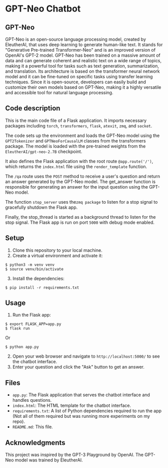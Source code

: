 # GPT-Neo Chatbot
## GPT-Neo
GPT-Neo is an open-source language processing model, created by EleutherAI, that uses deep learning to generate human-like text. It stands for "Generative Pre-trained Transformer-Neo" and is an improved version of OpenAI's GPT-2 model. GPT-Neo has been trained on a massive amount of data and can generate coherent and realistic text on a wide range of topics, making it a powerful tool for tasks such as text generation, summarization, and translation. Its architecture is based on the transformer neural network model and it can be fine-tuned on specific tasks using transfer learning techniques. Since it is open-source, developers can easily build and customize their own models based on GPT-Neo, making it a highly versatile and accessible tool for natural language processing.
## Code description 
This is the main code file of a Flask application. It imports necessary packages including `torch`, `transformers`, `flask`, `atexit`, `zmq`, and `socket`.

The code sets up the environment and loads the GPT-Neo model using the `GPT2Tokenizer` and `GPTNeoForCausalLM` classes from the transformers package. The model is loaded with the pre-trained weights from the `EleutherAI/gpt-neo-2.7B` checkpoint.

It also defines the Flask application with the root route `@app.route('/')`, which returns the `index.html` file using the `render_template` function.

The `/qa` route uses the `POST` method to receive a user's question and return an answer generated by the GPT-Neo model. The get_answer function is responsible for generating an answer for the input question using the GPT-Neo model.

The function `stop_server` uses the`zmq package` to listen for a stop signal to gracefully shutdown the Flask app.

Finally, the stop_thread is started as a background thread to listen for the stop signal. The Flask app is run on port `5000` with debug mode enabled.
## Setup
1. Clone this repository to your local machine.
2. Create a virtual environment and activate it:
```
$ python3 -m venv venv
$ source venv/bin/activate
```
3. Install the dependencies:
```
$ pip install -r requirements.txt
```
## Usage
1. Run the Flask app:
```
$ export FLASK_APP=app.py
$ flask run
```
Or
```
$ python app.py
```
2. Open your web browser and navigate to `http://localhost:5000/` to see the chatbot interface.
3. Enter your question and click the "Ask" button to get an answer.
## Files
- `app.py`: The Flask application that serves the chatbot interface and handles questions.
- `index.html`: The HTML template for the chatbot interface.
- `requirements.txt`: A list of Python dependencies required to run the app (Not all of them required but was running more experiments on my repo).
- `README.md`: This file.
## Acknowledgments
This project was inspired by the GPT-3 Playground by OpenAI. The GPT-Neo model was trained by EleutherAI.
